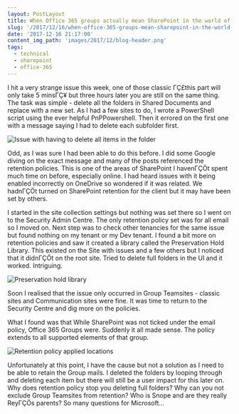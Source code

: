 ```yaml
---
layout: PostLayout
title: When Office 365 groups actually mean SharePoint in the world of retention policies
slug: '/2017/12/16/when-office-365-groups-mean-sharepoint-in-the-world-of-retention-policies'
date: '2017-12-16 21:17:00'
content_img_path: 'images/2017/12/blog-header.png'
tags:
  - technical
  - sharepoint
  - office-365
---
```


I hit a very strange issue this week, one of those classic ΓÇ£this part will only take 5 minsΓÇ¥ but three hours later you are still on the same thing. The task was simple - delete all the folders in Shared Documents and replace with a new set. As I had a few sites to do, I wrote a PowerShell script using the ever helpful PnPPowershell. Then it errored on the first one with a message saying I had to delete each subfolder first.

![Issue with having to delete all items in the folder](/images/2017/12/Retention-policy-issue.JPG)

Odd, as I was sure I had been able to do this before. I did some Google diving on the exact message and many of the posts referenced the retention policies. This is one of the areas of SharePoint I havenΓÇÖt spent much time on before, especially online. I had heard issues with it being enabled incorrectly on OneDrive so wondered if it was related. We hadnΓÇÖt turned on SharePoint retention for the client but it may have been set by others.

I started in the site collection settings but nothing was set there so I went on to the Security Admin Centre. The only retention policy set was for all email so I moved on. Next step was to check other tenancies for the same issue but found nothing on my tenant or my Dev tenant. I found a bit more on retention policies and saw it created a library called the Preservation Hold Library. This existed on the Site with issues and a few others but I noticed that it didnΓÇÖt on the root site. Tried to delete full folders in the UI and it worked. Intriguing.

![Preservation hold library](/images/2017/12/Prservation-hold-library.JPG)

Soon I realised that the issue only occurred in Group Teamsites - classic sites and Communication sites were fine. It was time to return to the Security Centre and dig more on the policies.

What I found was that While SharePoint was not ticked under the email policy, Office 365 Groups were. Suddenly it all made sense. The policy extends to all supported elements of that group.

![Retention policy applied locations](/images/2017/12/Retention-policy-applied-locations.JPG)

Unfortunately at this point, I have the cause but not a solution as I need to be able to retain the Group mails. I deleted the folders by looping through and deleting each item but there will still be a user impact for this later on. Why does retention policy stop you deleting full folders? Why can you not exclude Group Teamsites from retention? Who is Snope and are they really ReyΓÇÖs parents? So many questions for Microsoft...
